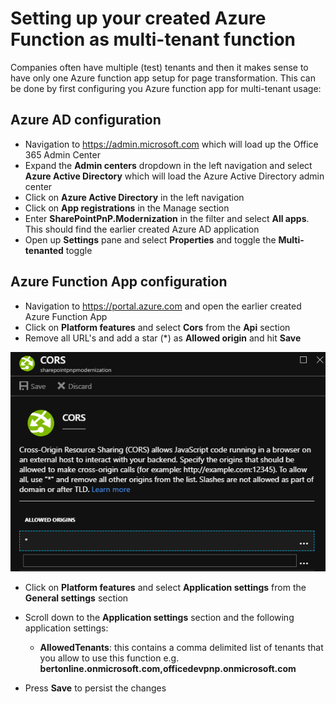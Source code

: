 
# Setting up your created Azure Function as multi-tenant function

Companies often have multiple (test) tenants and then it makes sense to have only one Azure function app setup for page transformation. This can be done by first configuring you Azure function app for multi-tenant usage:

## Azure AD configuration

- Navigation to https://admin.microsoft.com which will load up the Office 365 Admin Center
- Expand the **Admin centers** dropdown in the left navigation and select **Azure Active Directory** which will load the Azure Active Directory admin center
- Click on **Azure Active Directory** in the left navigation
- Click on **App registrations** in the Manage section
- Enter **SharePointPnP.Modernization** in the filter and select **All apps**. This should find the earlier created Azure AD application
- Open up **Settings** pane and select **Properties** and toggle the **Multi-tenanted** toggle

## Azure Function App configuration

- Navigation to https://portal.azure.com and open the earlier created Azure Function App
- Click on **Platform features** and select **Cors** from the **Api** section
- Remove all URL's and add a star (*) as **Allowed origin** and hit **Save**

![multi-tenant setup](images/azure_multitenant_1.png)

- Click on **Platform features** and select **Application settings** from the **General settings** section
- Scroll down to the **Application settings** section and the following application settings:

    - **AllowedTenants**: this contains a comma delimited list of tenants that you allow to use this function e.g. **bertonline.onmicrosoft.com,officedevpnp.onmicrosoft.com**

- Press **Save** to persist the changes
